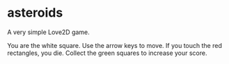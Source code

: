 # asteroids
A very simple Love2D game.

You are the white square. Use the arrow keys to move. If you touch the red rectangles, you die. Collect the green squares to increase your score.
